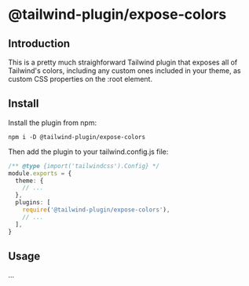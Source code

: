 # @tailwind-plugin/expose-colors

## Introduction

This is a pretty much straighforward Tailwind plugin that exposes all of Tailwind's colors, including any custom ones included in your theme, as custom CSS properties on the :root element.

## Install

Install the plugin from npm:

```
npm i -D @tailwind-plugin/expose-colors
```

Then add the plugin to your tailwind.config.js file:

```ts
/** @type {import('tailwindcss').Config} */
module.exports = {
  theme: {
    // ...
  },
  plugins: [
    require('@tailwind-plugin/expose-colors'),
    // ...
  ],
}
```

## Usage

...